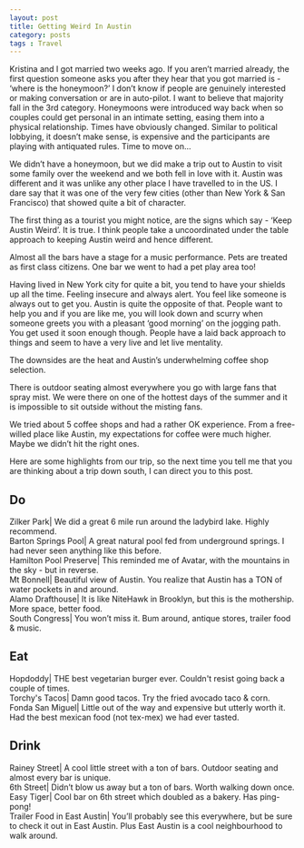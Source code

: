 ```yaml
---
layout: post
title: Getting Weird In Austin
category: posts
tags : Travel
---
```


Kristina and I got married two weeks ago. If you aren’t married already, the first question someone asks you after they hear that you got married is - ‘where is the honeymoon?’ I don’t know if people are genuinely interested or making conversation or are in auto-pilot. I want to believe that majority fall in the 3rd category. Honeymoons were introduced way back when so couples could get personal in an intimate setting, easing them into a physical relationship. Times have obviously changed. Similar to political lobbying, it doesn’t make sense, is expensive and the participants are playing with antiquated rules. Time to move on...

We didn’t have a honeymoon, but we did make a trip out to Austin to visit some family over the weekend and we both fell in love with it. Austin was different and it was unlike any other place I have travelled to in the US. I dare say that it was one of the very few cities (other than New York & San Francisco) that showed quite a bit of character.

The first thing as a tourist you might notice, are the signs which say - ‘Keep Austin Weird’. It is true. I think people take a uncoordinated under the table approach to keeping Austin weird and hence different.  

Almost all the bars have a stage for a music performance. Pets are treated as first class citizens. One bar we went to had a pet play area too! 

Having lived in New York city for quite a bit, you tend to have your shields up all the time. Feeling insecure and always alert. You feel like someone is always out to get you. Austin is quite the opposite of that. People want to help you and if you are like me, you will look down and scurry when someone greets you with a pleasant ‘good morning’ on the jogging path. You get used it soon enough though. People have a laid back approach to things and seem to have a very live and let live mentality.

The downsides are the heat and Austin’s underwhelming coffee shop selection. 

There is outdoor seating almost everywhere you go with large fans that spray mist. We were there on one of the hottest days of the summer and it is impossible to sit outside without the misting fans. 

We tried about 5 coffee shops and had a rather OK experience. From a free-willed place like Austin, my expectations for coffee were much higher. Maybe we didn’t hit the right ones.

Here are some highlights from our trip, so the next time you tell me that you are thinking about a trip down south, I can direct you to this post.

<h2>Do</h2>

Zilker Park| We did a great 6 mile run around the ladybird lake. Highly recommend.<br>
Barton Springs Pool| A great natural pool fed from underground springs. I had never seen anything like this before.<br>
Hamilton Pool Preserve| This reminded me of Avatar, with the mountains in the sky - but in reverse.<br>
Mt Bonnell| Beautiful view of Austin. You realize that Austin has a TON of water pockets in and around.<br>
Alamo Drafthouse| It is like NiteHawk in Brooklyn, but this is the mothership. More space, better food.<br>
South Congress| You won’t miss it. Bum around, antique stores, trailer food & music.<br>

<h2>Eat</h2>
Hopdoddy| THE best vegetarian burger ever. Couldn't resist going back a couple of times.<br>
Torchy's Tacos| Damn good tacos. Try the fried avocado taco & corn.<br>
Fonda San Miguel| Little out of the way and expensive but utterly worth it. Had the best mexican food (not tex-mex) we had ever tasted.<br>


<h2>Drink</h2>
Rainey Street| A cool little street with a ton of bars. Outdoor seating and almost every bar is unique.<br>
6th Street| Didn’t blow us away but a ton of bars. Worth walking down once.<br>
Easy Tiger| Cool bar on 6th street which doubled as a bakery. Has ping-pong!<br>
Trailer Food in East Austin| You’ll probably see this everywhere, but be sure to check it out in East Austin. Plus East Austin is a cool neighbourhood to walk around.<br>


